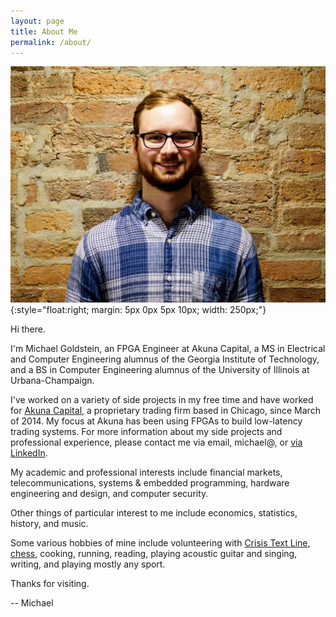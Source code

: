 ```yaml
---
layout: page
title: About Me
permalink: /about/
---
```


![Michael Goldstein](/assets/me.jpg){:style="float:right; margin: 5px 0px 5px 10px; width: 250px;"}

Hi there. 

I'm Michael Goldstein, an FPGA Engineer at Akuna Capital,
a MS in Electrical and Computer Engineering alumnus of the Georgia Institute of Technology,
and a BS in Computer Engineering alumnus of the University of Illinois at Urbana-Champaign. 

I've worked on a variety of side projects in my free time and have worked for [Akuna Capital][1], a 
proprietary trading firm based in Chicago, since March of 2014. My focus at Akuna has been 
using FPGAs to build low-latency trading systems.
For more information about my side projects and professional experience, please contact me via email, michael@,
or [via LinkedIn][2].

My academic and professional interests include financial markets, telecommunications, systems & embedded programming,
hardware engineering and design, and computer security.

Other things of particular interest to me include economics, statistics, history, and music.

Some various hobbies of mine include volunteering with [Crisis Text Line][3], [chess][4], cooking, running,
reading, playing acoustic guitar and singing, writing, and playing mostly any sport.

Thanks for visiting.

-- Michael

[1]: http://www.akunacapital.com/
[2]: https://www.linkedin.com/in/mgold95
[3]: https://www.crisistextline.org/
[4]: https://lichess.org/@/mgold
